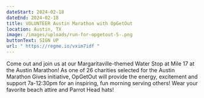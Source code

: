 ```yaml
---
dateStart: 2024-02-18
dateEnd: 2024-02-18
title: VOLUNTEER Austin Marathon with OpGetOut
location: Austin, TX
image: /images/uploads/run-for-opgetout-5-.png
buttonText: SIGN UP
url: " https://regme.io/vxim7idf "
---
```

Come out and join us at our Margaritaville-themed Water Stop at Mile 17 at the Austin Marathon! As one of 26 charities selected for the Austin Marathon Gives initiative, OpGetOut will provide the energy, excitement and support 7a-12:30pm for an inspiring, fun morning serving others! Wear your favorite beach attire and Parrot Head hats!
